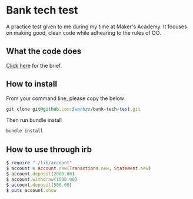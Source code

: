 # Bank tech test

A practice test given to me during my time at Maker's Academy. It focuses on making good, clean code while adhearing to the rules of OO. 

## What the code does

[Click here](https://github.com/makersacademy/course/blob/master/individual_challenges/bank_tech_test.md) for the brief.

## How to install 

From your command line, please copy the below

```ruby
git clone git@github.com:Swarbzz/bank-tech-test.git
```
Then run bundle install

```ruby
bundle install
```

## How to use through irb

```ruby
$ require "./lib/account"
$ account = Account.new(Tranactions.new, Statement.new)
$ account.deposit(2000.00)
$ account.withdraw(1500.00)
$ account.deposit(500.00)
$ puts account.show
```
